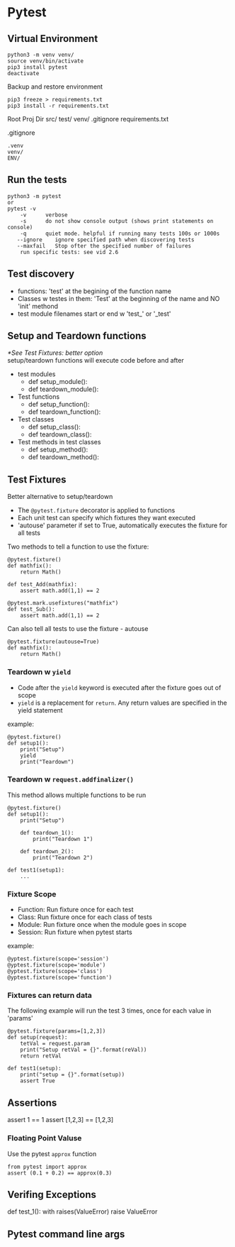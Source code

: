 # Pytest

## Virtual Environment

    python3 -m venv venv/
    source venv/bin/activate
    pip3 install pytest
    deactivate

Backup and restore environment

    pip3 freeze > requirements.txt
    pip3 install -r requirements.txt

Root Proj Dir
    src/
    test/
    venv/
    .gitignore
    requirements.txt

.gitignore

    .venv
    venv/
    ENV/

## Run the tests

    python3 -m pytest
    or
    pytest -v
        -v      verbose
        -s      do not show console output (shows print statements on console)
        -q      quiet mode. helpful if running many tests 100s or 1000s
       --ignore    ignore specified path when discovering tests
       --maxfail   Stop ofter the specified number of failures
        run specific tests: see vid 2.6
        

## Test discovery
- functions: 'test' at the begining of the function name
- Classes w testes in them: 'Test' at the beginning of the name and NO 'init' methond
- test module filenames start or end w 'test_' or '_test'

## Setup and Teardown functions
_*See Test Fixtures: better option_  
setup/teardown functions will execute code before and after
- test modules
    - def setup_module():
    - def teardown_module():
- Test functions
    - def setup_function():
    - def teardown_function():
- Test classes
    - def setup_class():
    - def teardown_class():
- Test methods in test classes
    - def setup_method():
    - def teardown_method():

## Test Fixtures
Better alternative to setup/teardown
- The `@pytest.fixture` decorator is applied to functions
- Each unit test can specify which fixtures they want executed
- 'autouse' parameter if set to True, automatically executes the fixture for all tests

Two methods to tell a function to use the fixture:

    @pytest.fixture()
    def mathfix():
        return Math()

    def test_Add(mathfix):
        assert math.add(1,1) == 2

    @pytest.mark.usefixtures("mathfix")
    def test_Sub():
        assert math.add(1,1) == 2

Can also tell all tests to use the fixture - autouse

    @pytest.fixture(autouse=True)
    def mathfix():
        return Math()

### Teardown w `yield`
- Code after the `yield` keyword is executed after the fixture goes out of scope
- `yield` is a replacement for `return`. Any return values are specified in the yield statement

example:

    @pytest.fixture()
    def setup1():
        print("Setup")
        yield
        print("Teardown")

### Teardown w `request.addfinalizer()`
This method allows multiple functions to be run

    @pytest.fixture()
    def setup1():
        print("Setup")

        def teardown_1():
            print("Teardown 1")

        def teardown_2():
            print("Teardown 2")
    
    def test1(setup1):
        ...

### Fixture Scope
- Function: Run fixture once for each test
- Class:    Run fixture once for each class of tests
- Module:   Run fixture once when the module goes in scope
- Session:  Run fixture when pytest starts

example:

    @yptest.fixture(scope='session')
    @yptest.fixture(scope='module')
    @yptest.fixture(scope='class')
    @yptest.fixture(scope='function')

### Fixtures can return data
The following example will run the test 3 times, once for each value in 'params'

    @pytest.fixture(params=[1,2,3])
    def setup(request):
        tetVal = request.param
        print("Setup retVal = {}".format(reVal))
        return retVal

    def test1(setup):
        print("setup = {}".format(setup))
        assert True

## Assertions

assert 1 == 1
assert [1,2,3] == [1,2,3]

### Floating Point Valuse
Use the pytest `approx` function

    from pytest import approx
    assert (0.1 + 0.2) == approx(0.3)

## Verifing Exceptions

def test_1():
    with raises(ValueError)
        raise ValueError

## Pytest command line args
